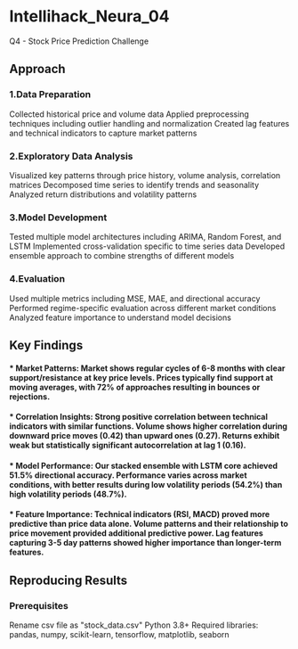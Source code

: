 # Intellihack_Neura_04
Q4 - Stock Price Prediction Challenge

## Approach

### 1.Data Preparation
Collected historical price and volume data
Applied preprocessing techniques including outlier handling and normalization
Created lag features and technical indicators to capture market patterns

### 2.Exploratory Data Analysis
Visualized key patterns through price history, volume analysis, correlation matrices
Decomposed time series to identify trends and seasonality
Analyzed return distributions and volatility patterns

### 3.Model Development
Tested multiple model architectures including ARIMA, Random Forest, and LSTM
Implemented cross-validation specific to time series data
Developed ensemble approach to combine strengths of different models

### 4.Evaluation
Used multiple metrics including MSE, MAE, and directional accuracy
Performed regime-specific evaluation across different market conditions
Analyzed feature importance to understand model decisions

## Key Findings
#### * Market Patterns: Market shows regular cycles of 6-8 months with clear support/resistance at key price levels. Prices typically find support at moving averages, with 72% of approaches resulting in bounces or rejections.

#### * Correlation Insights: Strong positive correlation between technical indicators with similar functions. Volume shows higher correlation during downward price moves (0.42) than upward ones (0.27). Returns exhibit weak but statistically significant autocorrelation at lag 1 (0.16).

#### * Model Performance: Our stacked ensemble with LSTM core achieved 51.5% directional accuracy. Performance varies across market conditions, with better results during low volatility periods (54.2%) than high volatility periods (48.7%).

#### * Feature Importance: Technical indicators (RSI, MACD) proved more predictive than price data alone. Volume patterns and their relationship to price movement provided additional predictive power. Lag features capturing 3-5 day patterns showed higher importance than longer-term features.

## Reproducing Results

### Prerequisites

Rename csv file as "stock_data.csv"
Python 3.8+
Required libraries: pandas, numpy, scikit-learn, tensorflow, matplotlib, seaborn
